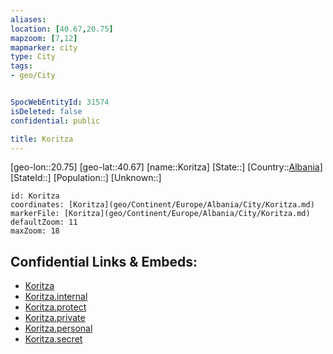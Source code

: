 ```yaml
---
aliases: 
location: [40.67,20.75]
mapzoom: [7,12] 
mapmarker: city 
type: City
tags:
- geo/City


SpocWebEntityId: 31574
isDeleted: false
confidential: public

title: Koritza
---
```

[geo-lon::20.75]
[geo-lat::40.67]
[name::Koritza]
[State::]
[Country::[Albania](geo/Continent/Europe/Albania.md)]
[StateId::]
[Population::]
[Unknown::]


```leaflet
id: Koritza
coordinates: [Koritza](geo/Continent/Europe/Albania/City/Koritza.md)
markerFile: [Koritza](geo/Continent/Europe/Albania/City/Koritza.md)
defaultZoom: 11 
maxZoom: 18
```


## Confidential Links & Embeds: 
- [Koritza](../../../../../../_public/geo/Continent/Europe/Albania/City/Koritza.md) 
- [Koritza.internal](../../../../../../_internal/geo/Continent/Europe/Albania/City/Koritza.internal.md) 
- [Koritza.protect](../../../../../../_protect/geo/Continent/Europe/Albania/City/Koritza.protect.md) 
- [Koritza.private](../../../../../../_private/geo/Continent/Europe/Albania/City/Koritza.private.md) 
- [Koritza.personal](../../../../../../_personal/geo/Continent/Europe/Albania/City/Koritza.personal.md) 
- [Koritza.secret](../../../../../../_secret/geo/Continent/Europe/Albania/City/Koritza.secret.md) 
